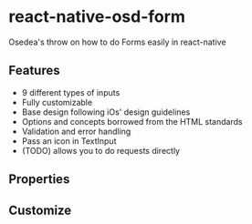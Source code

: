 # react-native-osd-form

Osedea's throw on how to do Forms easily in react-native

## Features

 * 9 different types of inputs
 * Fully customizable
 * Base design following iOs' design guidelines
 * Options and concepts borrowed from the HTML standards
 * Validation and error handling
 * Pass an icon in TextInput
 * (TODO) allows you to do requests directly

## Properties



## Customize
